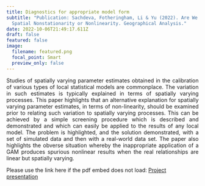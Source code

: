 ```yaml
---
title: Diagnostics for appropriate model form
subtitle: "Publication: Sachdeva, Fotheringham, Li & Yu (2022). Are We Measuring
  Spatial Nonstationarity or Nonlinearity. Geographical Analysis."
date: 2022-10-06T21:49:17.611Z
draft: false
featured: false
image:
  filename: featured.png
  focal_point: Smart
  preview_only: false
---
```

<div style="text-align: justify"> Studies of spatially varying parameter estimates obtained in the calibration of various types of local statistical models are commonplace. The variation in such estimates is typically explained in terms of spatially varying processes. This paper highlights that an alternative explanation for spatially varying parameter estimates, in terms of non-linearity, should be examined prior to relating such variation to spatially varying processes. This can be achieved by a simple screening procedure which is described and demonstrated and which can easily be applied to the results of any local model. The problem is highlighted, and the solution demonstrated, with a set of simulated data and then with a real-world data set. The paper also highlights the obverse situation whereby the inappropriate application of a GAM produces spurious nonlinear results when the real relationships are linear but spatially varying.</div>

<object data="../../presentation_GAM_MGWR.pdf" width="100%" height="800" type='application/pdf'></object>

Please use the link here if the pdf embed does not load:
[P﻿roject presentation](https://drive.google.com/file/d/1Je43AAFPz9ZXrL-9lBINClKoiPSjRecS/view?usp=sharing)
